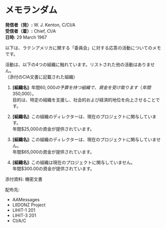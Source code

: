 # メモランダム

**発信者（発）:** W. J. Kenton, C/CI/A  
**受信者（着）:** Chief, CI/A  
**日時:** 29 March 1967  

以下は、ラテンアメリカに関する「委員会」に対する応答の活動についてのメモです。

活動は、以下の4つの組織に触れています。リストされた他の活動はありません。  
（添付のCIA文書に記載された組織）

1. **[組織名]**: 年間$60,000の予算を持つ組織で、資金を受け取ります（年間$350,000）。  
   目的は、特定の組織を支援し、社会的および経済的地位を向上させることです。

2. **[組織名]**: この組織のディレクターは、現在のプロジェクトに関与しています。  
   年間$25,000の資金が提供されています。

3. **[組織名]**: この組織のディレクターは、現在のプロジェクトに関与していません。  
   年間$65,000の資金が提供されています。

4. **[組織名]**: この組織は現在のプロジェクトに関与していません。  
   年間$300.00の資金が提供されています。

添付資料: 機密文書

配布先:  
- AAMessages  
- LIIDONZ Project  
- LIHIT-1 201  
- LIHIT-3 201  
- CI/A/C